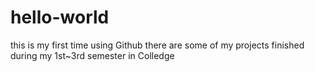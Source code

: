 # hello-world
this is my first time using Github
there are some of my projects finished during my 1st~3rd semester in Colledge

